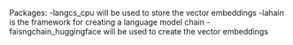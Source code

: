 Packages:
-langcs_cpu will be used to store the vector embeddings
-lahain is the framework for creating a language model chain
-faisngchain_huggingface will be used to create the vector embeddings